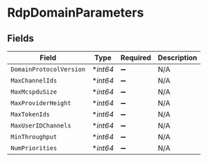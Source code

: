 # RdpDomainParameters


## Fields

| Field                   | Type                    | Required                | Description             |
| ----------------------- | ----------------------- | ----------------------- | ----------------------- |
| `DomainProtocolVersion` | **int64*                | :heavy_minus_sign:      | N/A                     |
| `MaxChannelIds`         | **int64*                | :heavy_minus_sign:      | N/A                     |
| `MaxMcspduSize`         | **int64*                | :heavy_minus_sign:      | N/A                     |
| `MaxProviderHeight`     | **int64*                | :heavy_minus_sign:      | N/A                     |
| `MaxTokenIds`           | **int64*                | :heavy_minus_sign:      | N/A                     |
| `MaxUserIDChannels`     | **int64*                | :heavy_minus_sign:      | N/A                     |
| `MinThroughput`         | **int64*                | :heavy_minus_sign:      | N/A                     |
| `NumPriorities`         | **int64*                | :heavy_minus_sign:      | N/A                     |